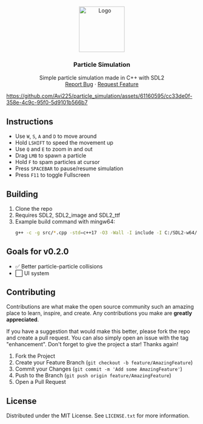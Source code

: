 <a name="readme-top"></a>

<!-- PROJECT LOGO -->
<br />
<div align="center">
  <a href="https://github.com/Avi225/particle_simulation">
    <img src="https://github.com/Avi225/particle_simulation/assets/61160595/9f35a634-993e-45a4-aabc-5e76d5e28e22" alt="Logo" width="120" height="120">
  </a>

<h3 align="center">Particle Simulation</h3>

  <p align="center">
    Simple particle simulation made in C++ with SDL2
    <br>
    <a href="https://github.com/Avi225/particle_simulation/issues">Report Bug</a>
    ·
    <a href="https://github.com/Avi225/particle_simulation/issues">Request Feature</a>
  </p>
</div>



https://github.com/Avi225/particle_simulation/assets/61160595/cc33de0f-358e-4c9c-95f0-5d9101b566b7


## Instructions
- Use `W`, `S`, `A` and `D` to move around
- Hold `LSHIFT` to speed the movement up
- Use `Q` and `E` to zoom in and out
- Drag `LMB` to spawn a particle
- Hold `F` to spam particles at cursor
- Press `SPACEBAR` to pause/resume simulation
- Press `F11` to toggle Fullscreen



## Building
1. Clone the repo
2. Requires SDL2, SDL2_image and SDL2_ttf
3. Example build command with mingw64:
   ```sh
   g++ -c -g src/*.cpp -std=c++17 -O3 -Wall -I include -I C:/SDL2-w64/include && g++ *.o -o bin/x64/build/particles -s -L C:/SDL2-w64/lib -lmingw32 -lSDL2main -lSDL2 -lSDL2_image -lSDL2_ttf
   ```
   

## Goals for v0.2.0

- ✅️ Better particle-particle collisions
- ⬜️ UI system

<!-- CONTRIBUTING -->
## Contributing

Contributions are what make the open source community such an amazing place to learn, inspire, and create. Any contributions you make are **greatly appreciated**.

If you have a suggestion that would make this better, please fork the repo and create a pull request. You can also simply open an issue with the tag "enhancement".
Don't forget to give the project a star! Thanks again!

1. Fork the Project
2. Create your Feature Branch (`git checkout -b feature/AmazingFeature`)
3. Commit your Changes (`git commit -m 'Add some AmazingFeature'`)
4. Push to the Branch (`git push origin feature/AmazingFeature`)
5. Open a Pull Request


<!-- LICENSE -->
## License

Distributed under the MIT License. See `LICENSE.txt` for more information.

[forks-shield]: https://img.shields.io/github/forks/github_username/repo_name.svg?style=for-the-badge
[forks-url]: https://github.com/Avi225/particle_simulation/forks
[stars-shield]: https://img.shields.io/github/stars/github_username/repo_name.svg?style=for-the-badge
[stars-url]: https://github.com/Avi225/particle_simulation/stargazers
[issues-shield]: https://img.shields.io/github/issues/github_username/repo_name.svg?style=for-the-badge
[issues-url]: https://github.com/Avi225/particle_simulation/issues
[license-shield]: https://img.shields.io/github/license/github_username/repo_name.svg?style=for-the-badge
[license-url]: https://github.com/Avi225/particle_simulation/blob/main/LICENSE
